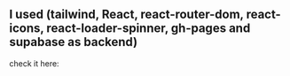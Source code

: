 ## I used (tailwind, React, react-router-dom, react-icons, react-loader-spinner, gh-pages and supabase as backend)
check it here: [](https://0xerfan.github.io/Music-player/)
